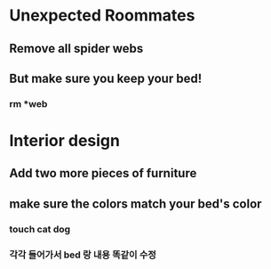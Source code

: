 # Unexpected Roommates
## Remove all spider webs
## But make sure you keep your bed!

### rm *web

# Interior design
## Add two more pieces of furniture
## make sure the colors match your bed's color

### touch cat dog
### 각각 들어가서 bed 랑 내용 똑같이 수정
